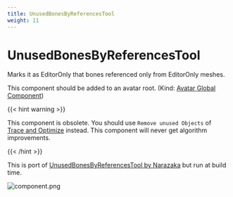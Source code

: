 ```yaml
---
title: UnusedBonesByReferencesTool
weight: 11
---
```


# UnusedBonesByReferencesTool

Marks it as EditorOnly that bones referenced only from EditorOnly meshes.

This component should be added to an avatar root. (Kind: [Avatar Global Component](../../component-kind/avatar-global-components))

{{< hint warning >}}

This component is obsolete. You should use `Remove unused Objects` of [Trace and Optimize](../trace-and-optimize) instead.
This component will never get algorithm improvements.

{{< /hint >}}

This is port of [UnusedBonesByReferencesTool by Narazaka][UnusedBonesByReferencesTool] but run at build time.

[UnusedBonesByReferencesTool]: https://narazaka.booth.pm/items/3831781

![component.png](component.png)
